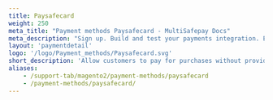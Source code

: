 ```yaml
---
title: Paysafecard
weight: 250
meta_title: "Payment methods Paysafecard - MultiSafepay Docs"
meta_description: "Sign up. Build and test your payments integration. Explore our products and services. Use our API Reference, SDKs, and wrappers. Get support."
layout: 'paymentdetail'
logo: '/logo/Payment_methods/Paysafecard.svg'
short_description: 'Allow customers to pay for purchases without providing any sensitive financial information.'
aliases:
    - /support-tab/magento2/payment-methods/paysafecard
    - /payment-methods/paysafecard/
---
```


